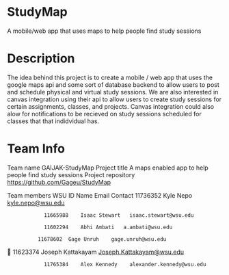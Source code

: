 # StudyMap
A mobile/web app that uses maps to help people find study sessions

# Description
The idea behind this project is to create a mobile / web app that uses the google maps api and some sort of database backend to allow
users to post and schedule physical and virtual study sessions. We are also interested in canvas integration using their api to allow users 
to create study sessions for certain assignments, classes, and projects. Canvas integration could also alow for notifications to be recieved
on study sessions scheduled for classes that that indidvidual has.


# Team Info
Team name	GAIJAK-StudyMap
Project title 	A maps enabled app to help people find study sessions
Project repository	https://github.com/Gageu/StudyMap

Team members	WSU ID	  Name	        Email	Contact
	            11736352	Kyle Nepo	    kyle.nepo@wsu.edu

             	11665988	Isaac Stewart	isaac.stewart@wsu.edu

            	11602294	Abhi Ambati	  a.ambati@wsu.edu

              11678602	Gage Unruh	  gage.unruh@wsu.edu

            	11623374	Joseph Kattakayam	Joseph.Kattakayam@wsu.edu

	            11765384	Alex Kennedy	alexander.kennedy@wsu.edu


